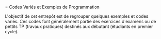 = Codes Variés et Exemples de Programmation

L'objectif de cet entrepôt est de regrouper quelques exemples et codes variés. Ces codes font généralement partie des exercices d'examens ou de pettits TP (travaux pratiques) destinés aux débutant (étudiants en premier cycle).